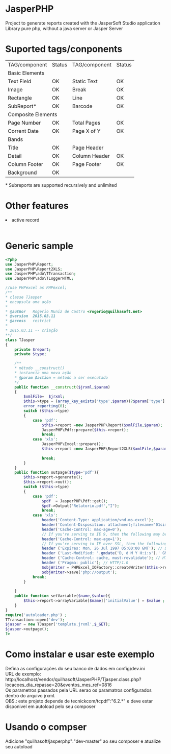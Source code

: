 # JasperPHP
Project to generate reports created with the JasperSoft Studio application<br>
Library pure php, without a java server or Jasper Server
# Suported tags/conponents
<table>
    <tr>
        <td>TAG/component</td>
        <td>Status</td>
        <td>TAG/component</td>
        <td>Status</td>
    </tr>
    <tr>
        <td colspan="4">Basic Elements</td>
    </tr>
    <tr>
        <td>Text Field</td>
        <td>OK</td>
        <td>Static Text</td>
        <td>OK</td>
    </tr>
    <tr>
        <td>Image</td>
        <td>OK</td>
        <td>Break</td>
        <td>OK</td>
    </tr>
    <tr>
        <td>Rectangle</td>
        <td>OK</td>
        <td>Line</td>
        <td>OK</td>
    </tr>
    <tr>
        <td>SubReport*</td>
        <td>OK</td>
        <td>Barcode</td>
        <td>OK</td>
    </tr>
    <tr>
        <td colspan="4">Composite Elements</td>
    </tr>
    <tr>
        <td>Page Number</td>
        <td>OK</td>
        <td>Total Pages</td>
        <td>OK</td>
    </tr>
    <tr>
        <td>Corrent Date</td>
        <td>OK</td>
        <td>Page X of Y</td>
        <td>OK</td>
    </tr>
    <tr>
        <td colspan="4">Bands</td>
    </tr>
    <tr>
        <td>Title</td>
        <td>OK</td>
        <td>Page Header</td>
        <td></td>
    </tr>
    <tr>
        <td>Detail</td>
        <td>OK</td>
        <td>Column Header</td>
        <td>OK</td>
    </tr>
    <tr>
        <td>Column Footer</td>
        <td>OK</td>
        <td>Page Footer</td>
        <td>OK</td>
    </tr>
    <tr>
        <td>Background</td>
        <td>OK</td>
    </tr>

</table>
* Subreports are supported recursively and unlimited

# Other features
<lu>
    <li>active record</li>
</lu>
<br>


# Generic sample
```php
<?php
use JasperPHP\Report;
use JasperPHP\Report2XLS;
use JasperPHP\ado\TTransaction;
use JasperPHP\ado\TLoggerHTML;

//use PHPexcel as PHPexcel;
/**
* classe TJasper
* encapsula uma ação
*
* @author   Rogerio Muniz de Castro <rogerio@quilhasoft.net>
* @version  2015.03.11
* @access   restrict
* 
* 2015.03.11 -- criação
**/
class TJasper
{
    private $report;
    private $type;

    /**
    * método __construct()
    * instancia uma nova ação
    * @param $action = método a ser executado
    */
    public function __construct($jrxml,$param)
    {
        $xmlFile=  $jrxml;
        $this->type = (array_key_exists('type',$param))?$param['type']:'pdf';
        error_reporting(0);
        switch ($this->type)
        {
            case 'pdf': 
                $this->report =new JasperPHP\Report($xmlFile,$param);
                JasperPHP\Pdf::prepare($this->report);
                break;
            case 'xls':
                JasperPHP\Excel::prepare();
                $this->report =new JasperPHP\Report2XLS($xmlFile,$param);
                
                break;
        }
    }
    public function outpage($type='pdf'){
        $this->report->generate();
        $this->report->out();
        switch ($this->type)
        {
            case 'pdf':
                $pdf  = JasperPHP\Pdf::get();
                $pdf->Output('Relatorio.pdf',"I");
                break;
            case 'xls':
                header('Content-Type: application/vnd.ms-excel');
                header('Content-Disposition: attachment;filename="01simple.xls"');
                header('Cache-Control: max-age=0');
                // If you're serving to IE 9, then the following may be needed
                header('Cache-Control: max-age=1');
                // If you're serving to IE over SSL, then the following may be needed
                header ('Expires: Mon, 26 Jul 1997 05:00:00 GMT'); // Date in the past
                header ('Last-Modified: '.gmdate('D, d M Y H:i:s').' GMT'); // always modified
                header ('Cache-Control: cache, must-revalidate'); // HTTP/1.1
                header ('Pragma: public'); // HTTP/1.0
                $objWriter = PHPExcel_IOFactory::createWriter($this->report->wb, 'Excel5');
                $objWriter->save('php://output');
            break;
        }
        
    }
    public function setVariable($name,$value){
        $this->report->arrayVariable[$name]['initialValue'] = $value ;
    }
}
require('autoloader.php') ;
TTransaction::open('dev');
$jasper = new TJasper('template.jrxml',$_GET);
$jasper->outpage();
?>

```

# Como instalar e usar este exemplo
Defina as configurações do seu banco de dados em config\dev.ini<br>
URL de exemplo:<br>
http://localhost/vendor/quilhasoft/JasperPHP/Tjasper.class.php?locacoes_dia_repasse=20&eventos_mes_ref=0816<br>
Os parametros passados pela URL serao os paramatros configurados dentro do arquivo jrxml.<br>
OBS.: este projeto depende de tecnickcom/tcpdf":"6.2.*" e deve estar disponivel em autoload pelo seu composer<br>
# Usando o compser
Adicione "quilhasoft/jasperphp":"dev-master" ao seu composer e atualize seu autoload
